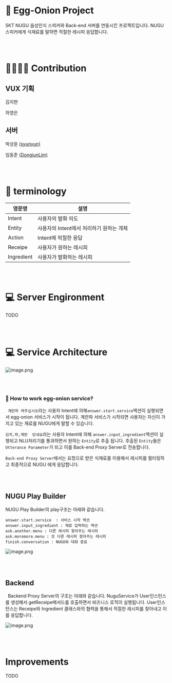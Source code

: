 # :egg: Egg-Onion Project


SKT NUGU 음성인식 스피커와 Back-end 서버를 연동시킨 프로젝트입니다. NUGU 스피커에게 식재료를 말하면 적절한 레시피 응답합니다.

<br/>
<br/>

#  👨‍👩‍👧‍👦 Contribution

## VUX 기획

김지현

하영은

## 서버

박상윤 [(syunyun)](https://github.com/syunyun)

임동준 [(DongjunLim)](https://github.com/DongjunLim)

<br/>
<br/>

# :orange_book: terminology

 | 영문명 | 설명  |
 | --- | --- |
| Intent | 사용자의 발화 의도 |
| Entity| 사용자의 Intent에서 처리하기 원하는 개체 |
| Action | Intent에 적절한 응답 |
| Receipe | 사용자가 원하는 레시피 |
| Ingredient | 사용자가 발화하는 레시피 |


<br/>
<br/>

# :computer: Server Engironment

TODO

<br/>
<br/>

# :computer: Service Architecture


![image.png](https://images.velog.io/post-images/pa324/ab04f1b0-3cd5-11ea-b5cc-1d04056e8231/image.png)


<br/>
<br/>

### :running: How to work egg-onion service?

&nbsp; `계란파 켜주십시오`라는 사용자 Intent에 의해`answer.start.service`액션이 실행되면서  egg-onion 서비스가 시작이 됩니다. 계란파 서비스가 시작되면 사용자는 자신이 가지고 있는 재료를 NUGU에게 말할 수 있습니다.


`김치,파,계란  있네요`라는 사용자 Intent에 의해 `answer.input_ingredient`액션이 실행되고  NLU처리기를 통과하면서 원하는 `Entity`로 추출 됩니다. 추출된 `Entity`들은 `Utterance Parameter`가 되고 이를 Back-end Proxy Server로 전송합니다.

`Back-end Proxy Server`에서는 요청으로 받은 식재료를 이용해서 레시피를 필터링하고 최종적으로 NUGU 에게 응답합니다.

<br/>
<br/>

## NUGU Play Builder 

NUGU Play Builder의 play구조는 아래와 같습니다.

~~~
answer.start.service  : 서비스 시작 액션
answer.input_ingredient : 재료 입력하는 액션
ask.another.menu : 다른 레시피 찾아주는 레시피
ask.moremore.menu : 또 다른 레시피 찾아주는 레시피
finish.conversation : NUGU와 대화 종료
~~~

![image.png](https://images.velog.io/post-images/pa324/59bfe7f0-48de-11ea-ab15-a1fea545fd23/image.png)


<br/>
<br/>

## Backend 

&nbsp; Backend Proxy Server의 구조는 아래와 같습니다. NuguService가 User인스턴스를 생성해서 getReceipe메서드를 호출하면서 비즈니스 로직이 실행됩니다. User인스턴스는 Receipe와 Ingredient 클래스와의 협력을 통해서 적절한 레시피를 찾아내고 이를 응답합니다.

![image.png](https://images.velog.io/post-images/pa324/63b87330-48e3-11ea-919c-679b6a358c45/image.png)



<br/>
<br/>


# Improvements

TODO
